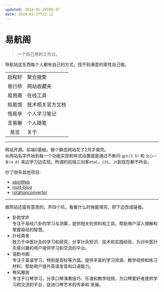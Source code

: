 ```yaml
---
updated: 2024-01-29T08:47
date: 2024-01-27T22:12
---
```


# 易航阁

> 一个自己用的工作台。  

导航站这东西每个人都有自己的方式，找不到满意的索性自己做。

|        |                  |
| :----: | :--------------- |
| 启程轩 | 聚合搜索         |
| 易行桥 | 网站收藏夹       |
| 易用斋 | 在线工具         |
| 知易馆 | 技术相关官方文档 |
| 悟易亭 | 个人学习笔记     |
| 言易榭 | 个人随笔         |
|  易览  | 关于             |

---

网站开源。前端0基础，做个静态网站花了2月才做完。  
从网站名字开始到每一个功能实现和样式设置就是通过不断问 `gpt(3.5)` 和 `文心一言(4.0)` 来边学习边实现。所谓的前端三剑客`Html`、`CSS`、`JS`到现在都不咋会。

抄了很多其他项目:  
* [abinWeb](https://github.com/web-abin/abinWeb)
* [nuxt-blog](https://github.com/chansee97/nuxt-blog)
* [rotationconverter](https://github.com/gaschler/rotationconverter)

---

做网站还蛮有意思的。开四个坑，看看什么时候能填完，把下边改成链接。

- 卦韵学庐  
  专注于易经八卦的学习与测算，提供相关的资料和工具，帮助用户深入理解和掌握易经的智慧。
- 针经斋舍  
  致力于中医针灸的学习和研究，分享针灸知识、技术和实践经验，为对中医针灸感兴趣的用户提供学习和交流的平台。
- 语韵书阁  
  专注于英语学习，特别是音标等方面。提供丰富的学习资源、教学视频和练习材料，帮助用户提升英语发音和口语能力。
- 琴风雅居  
  专注于口琴学习，分享口琴演奏技巧、乐谱和教学视频。为口琴爱好者提供学习和交流的平台，促进口琴艺术的传承和 发展。
